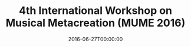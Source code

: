 ---
acronym: MUME 2016
date: '2016-06-27T00:00:00'
ext_url: http://musicalmetacreation.org/mume-2016/call-for-participation/
location: Paris, France
submission_date: '2016-05-01T00:00:00'
title: 4th International Workshop on Musical Metacreation (MUME 2016)
---
